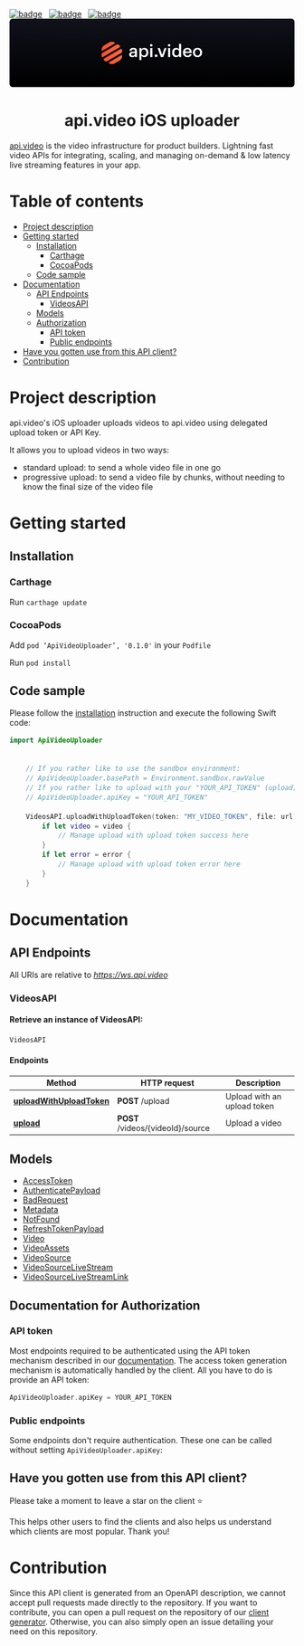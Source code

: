 [![badge](https://img.shields.io/twitter/follow/api_video?style=social)](https://twitter.com/intent/follow?screen_name=api_video) &nbsp; [![badge](https://img.shields.io/github/stars/apivideo/api.video-ios-uploader?style=social)]() &nbsp; [![badge](https://img.shields.io/discourse/topics?server=https%3A%2F%2Fcommunity.api.video)](https://community.api.video)
![](https://github.com/apivideo/API_OAS_file/blob/master/apivideo_banner.png)
<h1 align="center">api.video iOS uploader</h1>

[api.video](https://api.video) is the video infrastructure for product builders. Lightning fast video APIs for integrating, scaling, and managing on-demand & low latency live streaming features in your app.

# Table of contents

- [Project description](#project-description)
- [Getting started](#getting-started)
  - [Installation](#installation)
    - [Carthage](#carthage)
    - [CocoaPods](#cocoaPods)
  - [Code sample](#code-sample)
- [Documentation](#documentation)
  - [API Endpoints](#api-endpoints)
    - [VideosAPI](#VideosAPI)
  - [Models](#models)
  - [Authorization](#documentation-for-authorization)
    - [API token](#api-token)
    - [Public endpoints](#public-endpoints)
- [Have you gotten use from this API client?](#have-you-gotten-use-from-this-api-client)
- [Contribution](#contribution)

# Project description

api.video's iOS uploader uploads videos to api.video using delegated upload token or API Key.

It allows you to upload videos in two ways:
- standard upload: to send a whole video file in one go
- progressive upload: to send a video file by chunks, without needing to know the final size of the video file

# Getting started

## Installation

### Carthage

Run `carthage update`

### CocoaPods

Add `pod ‘ApiVideoUploader’, '0.1.0'` in your `Podfile`

Run `pod install`

## Code sample

Please follow the [installation](#installation) instruction and execute the following Swift code:
```swift
import ApiVideoUploader


    // If you rather like to use the sandbox environment:
    // ApiVideoUploader.basePath = Environment.sandbox.rawValue
    // If you rather like to upload with your "YOUR_API_TOKEN" (upload)
    // ApiVideoUploader.apiKey = "YOUR_API_TOKEN"

    VideosAPI.uploadWithUploadToken(token: "MY_VIDEO_TOKEN", file: url) { video, error in
        if let video = video {
            // Manage upload with upload token success here
        }
        if let error = error {
            // Manage upload with upload token error here
        }
    }
```

# Documentation

## API Endpoints

All URIs are relative to *https://ws.api.video*


### VideosAPI

#### Retrieve an instance of VideosAPI:

```swift
VideosAPI
```

#### Endpoints

Method | HTTP request | Description
------------- | ------------- | -------------
[**uploadWithUploadToken**](docs/VideosAPI.md#uploadWithUploadToken) | **POST** /upload | Upload with an upload token
[**upload**](docs/VideosAPI.md#upload) | **POST** /videos/{videoId}/source | Upload a video



## Models

 - [AccessToken](docs/AccessToken.md)
 - [AuthenticatePayload](docs/AuthenticatePayload.md)
 - [BadRequest](docs/BadRequest.md)
 - [Metadata](docs/Metadata.md)
 - [NotFound](docs/NotFound.md)
 - [RefreshTokenPayload](docs/RefreshTokenPayload.md)
 - [Video](docs/Video.md)
 - [VideoAssets](docs/VideoAssets.md)
 - [VideoSource](docs/VideoSource.md)
 - [VideoSourceLiveStream](docs/VideoSourceLiveStream.md)
 - [VideoSourceLiveStreamLink](docs/VideoSourceLiveStreamLink.md)


## Documentation for Authorization

### API token

Most endpoints required to be authenticated using the API token mechanism described in our [documentation](https://docs.api.video/reference#authentication).
The access token generation mechanism is automatically handled by the client. All you have to do is provide an API token:
```swift
ApiVideoUploader.apiKey = YOUR_API_TOKEN
```

### Public endpoints

Some endpoints don't require authentication. These one can be called without setting `ApiVideoUploader.apiKey`:

## Have you gotten use from this API client?

Please take a moment to leave a star on the client ⭐

This helps other users to find the clients and also helps us understand which clients are most popular. Thank you!

# Contribution

Since this API client is generated from an OpenAPI description, we cannot accept pull requests made directly to the repository. If you want to contribute, you can open a pull request on the repository of our [client generator](https://github.com/apivideo/api-client-generator). Otherwise, you can also simply open an issue detailing your need on this repository.
